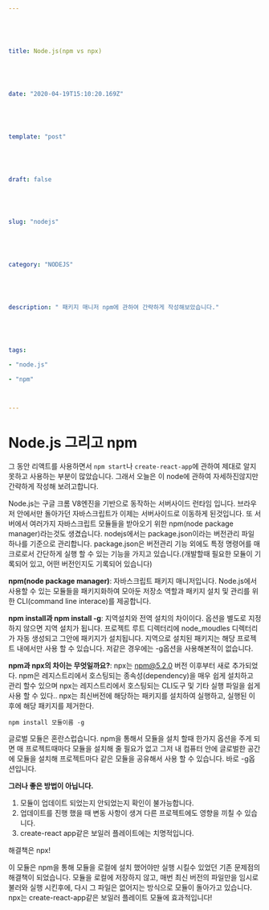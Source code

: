 ```yaml
---





title: Node.js(npm vs npx)





date: "2020-04-19T15:10:20.169Z"





template: "post"





draft: false





slug: "nodejs"





category: "NODEJS"





description: " 패키지 매니저 npm에 관하여 간략하게 작성해보았습니다."





tags:

- "node.js"

- "npm"



---
```


# Node.js 그리고 npm

그 동안 리액트를 사용하면서 `npm start`나 `create-react-app`에 관하여 제대로 알지 못하고 사용하는 부분이 많았습니다.  그래서 오늘은 이 node에 관하여 자세하진않지만 간략하게 작성해 보려고합니다.

Node.js는 구글 크롬 V8엔진을 기반으로 동작하는 서버사이드 런타임 입니다. 브라우저 안에서만 돌아가던 자바스크립트가 이제는 서버사이드로 이동하게 된것입니다. 또 서버에서 여러가지 자바스크립트 모듈들을 받아오기 위한 npm(node package manager)라는것도 생겼습니다. nodejs에서는 package.json이라는 버전관리 파일 하나를 기준으로 관리합니다. package.json은 버전관리 기능 외에도 특정 명령어를 매크로로서 간단하게 실행 할 수 있는 기능을 가지고 있습니다.(개발할때 필요한 모듈이 기록되어 있고, 어떤 버전인지도 기록되어 있습니다) 



**npm(node package manager)**: 자바스크립트 패키지 매니저입니다. Node.js에서 사용할 수 있는 모듈들을 패키지화하여 모아둔 저장소 역할과 패키지 설치 및 관리를 위한 CLI(command line interace)를 제공합니다.

**npm install과 npm install -g**: 지역설치와 전역 설치의 차이이다. 옵션을 별도로 지정하지 않으면 지역 설치가 됩니다. 프로젝트 루트 디렉터리에 node_moudles 디렉터리가 자동 생성되고 그안에 패키지가 설치됩니다. 지역으로 설치된 패키지는 해당 프로젝트 내에서만 사용 할 수 있습니다. 저같은 경우에는 -g옵션을 사용해본적이 없습니다.

**npm과 npx의 차이는 무엇일까요?**: npx는 npm@5.2.0 버전 이후부터 새로 추가되었다. npm은 레지스트리에서 호스팅되는 종속성(dependency)을 매우 쉽게 설치하고 관리 할수 있으며 npx는 레지스트리에서 호스팅되는 CLI도구 및 기타 실행 파일을 쉽게 사용 할 수 있다.. npx는 최신버전에 해당하는 패키지를 설치하여 실행하고, 실행된 이후에 해당 패키지를 제거한다.



```
npm install 모듈이름 -g
```

글로벌 모듈은 혼란스럽습니다. npm을 통해서 모듈을 설치 할때 한가지 옵션을 주게 되면 매 프로젝트때마다 모듈을 설치해 줄 필요가 없고 그저 내 컴퓨터 안에 글로벌한 공간에 모듈을 설치해 프로젝트마다 같은 모듈을 공유해서 사용 할 수 있습니다. 바로 -g옵션입니다. 

**그러나 좋은 방법이 아닙니다.**

1. 모듈이 업데이트 되었는지 안되었는지 확인이 불가능합니다.
2. 업데이트를 진행 했을 때 변동 사항이 생겨 다른 프로젝트에도 영향을 끼칠 수 있습니다.
3. create-react app같은 보일러 플레이트에는 치명적입니다.

해결책은 npx!

이 모듈은 npm을 통해 모듈을 로컬에 설치 했어야만 실행 시킬수 있었던 기존 문제점의 해결책이 되었습니다. 모듈을 로컬에 저장하지 않고, 매번 최신 버전의 파일만을 임시로 불러와 실행 시킨후에, 다시 그 파일은 없어지는 방식으로 모듈이 돌아가고 있습니다. npx는 create-react-app같은 보일러 플레이트 모듈에 효과적입니다!